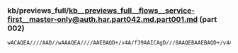 ### kb/previews_full/kb__previews_full__flows__service-first__master-only@auth.har.part042.md.part001.md (part 002)

```md
wACAQEA////AAD//wAAAQEA////AAEBAQD+/v4A/f39AAICAgD///8AAQEBAAEBAQD+/v4AAQEBAP///wAAAAAAAgICAA
```

```
